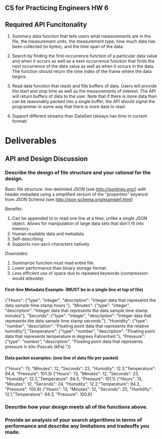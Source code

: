 ## CS for Practicing Engineers HW 6


## Required API Funcitonality

 1. Summary data function that tells users what measurements are in the file, the measurement units, the measurement type, how much data has been collected (in bytes), and the time span of the data.

 1. Search by finding the first-occurrence function of a particular data value and when it occurs as well as a next-occurrence function that finds the next occurrence of the data value as well as when it occurs in the data. The function should return the time index of the frame where the data begins.

 1. Read data function that reads and fills buffers of data. Users will provide the start and stop time as well as the measurements of interest. The API will return buffers of data to the user. Note that if there is more data than can be reasonably packed into a single buffer, the API should signal the programmer in some way that there is more data to read.

1. Support different streams than DataGen (always has time in current format)

# Deliverables 
## API and Design Discussion

### Describe the design of file structure and your rational for the design.

Basic file structure:  line-delimited JSON (see http://jsonlines.org/) with header metadata using a simplified version of the "properties" keyword from JSON Schema (see http://json-schema.org/example1.html)

Benefits:  
1. Can be appended to or read one line at a time, unlike a single JSON object. Allows for manipulation of large data sets that don't fit into memory.
1. Human readable data and metadata.
1. Self-describing
1. Supports non-ascii characters natively

Downsides:
1. Summarize function must read entire file.
1. Lower performance than binary storage format.
1. Less efficient use of space due to repeated keywords (compression would alleviate)

#### First-line Metadata Example: (MUST be in a single line at top of file)

{"Hours": {"type": "integer", "description": "Integer data that represents the data sample time stamp hours."}, "Minutes": {"type": "integer", "description": "Integer data that represents the data sample time stamp minutes"}, "Seconds": {"type": "integer", "description": "Integer data that represents the data sample time stamp seconds."}, "Humidity": {"type": "number", "description": "Floating point data that represents the relative humidity"},"Temperature": {"type": "number", "description": "Floating point data that represents temperature in degrees Fahrenheit."}, "Pressure": {"type": "number", "description": "Floating point data that represents pressure in kilo-Pascals (kPa)."}}

#### Data packet examples: (one line of data file per packet) 

{"Hours": 13, "Minutes": 12, "Seconds": 22, "Humidity": 12.3,"Temperature": 94.4, "Pressure": 101.3}
{"Hours": 13, "Minutes": 12, "Seconds": 23, "Humidity": 12.2,"Temperature": 94.5, "Pressure": 101.1}
{"Hours": 13, "Minutes": 12, "Seconds": 24, "Humidity": 12.2,"Temperature": 94.2, "Pressure": 100.8}
{"Hours": 13, "Minutes": 12, "Seconds": 25, "Humidity": 12.1,"Temperature": 94.3, "Pressure": 100.6}

### Describe how your design meets all of the functions above.

### Provide an analysis of your search algorithms in terms of performance and describe any limitations and tradeoffs you made.